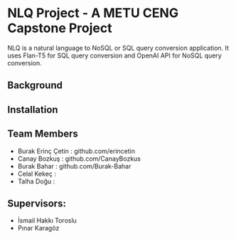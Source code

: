 # NLQ Project - A METU CENG Capstone Project

NLQ is a natural language to NoSQL or SQL query conversion application. It uses Flan-T5 for SQL query conversion and OpenAI API for NoSQL query conversion.

## Background

## Installation


## Team Members

- Burak Erinç Çetin : github.com/erincetin
- Canay Bozkuş : github.com/CanayBozkus
- Burak Bahar : github.com/Burak-Bahar
- Celal Kekeç :
- Talha Doğu :

## Supervisors:

- İsmail Hakkı Toroslu
- Pınar Karagöz
